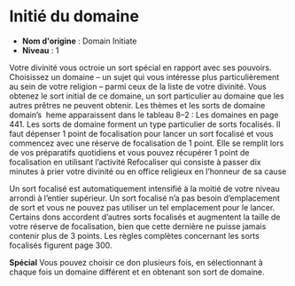# Initié du domaine

 * **Nom d'origine** : Domain Initiate
 * **Niveau** : 1


<p>Votre divinité vous octroie un sort spécial en rapport avec ses pouvoirs. Choisissez un domaine – un sujet qui vous intéresse plus particulièrement au sein de votre religion – parmi ceux de la liste de votre divinité. Vous obtenez le sort initial de ce domaine, un sort particulier au domaine que les autres prêtres ne peuvent obtenir. Les thèmes et les sorts de domaine domain’s&nbsp; heme apparaissent dans le tableau 8–2 : Les domaines en page 441. Les sorts de domaine forment un type particulier de sorts focalisés. Il faut dépenser 1 point de focalisation pour lancer un sort focalisé et vous commencez avec une réserve de focalisation de 1 point. Elle se remplit lors de vos préparatifs quotidiens et vous pouvez récupérer 1 point de focalisation en utilisant l’activité Refocaliser qui consiste à passer dix minutes à prier votre divinité ou en office religieux en l’honneur de sa cause</p>
<p>Un sort focalisé est automatiquement intensifié à la moitié de votre niveau arrondi à l’entier supérieur. Un sort focalisé n’a pas besoin d’emplacement de sort et vous ne pouvez pas utiliser un tel emplacement pour le lancer. Certains dons accordent d’autres sorts focalisés et augmentent la taille de votre réserve de focalisation, bien que cette dernière ne puisse jamais contenir plus de 3 points. Les règles complètes concernant les sorts focalisés figurent page 300.</p>
<p><strong>Spécial</strong> Vous pouvez choisir ce don plusieurs fois, en sélectionnant à chaque fois un domaine différent et en obtenant son sort de domaine.</p>